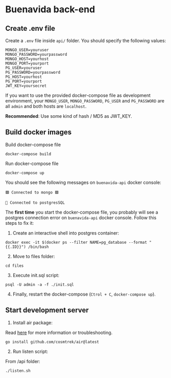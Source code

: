 # Buenavida back-end

## Create .env file

Create a `.env` file inside `api/` folder. You should specify the following values:

```
MONGO_USER=youruser
MONGO_PASSWORD=yourpassword
MONGO_HOST=yourhost
MONGO_PORT=yourport
PG_USER=youruser
PG_PASSWORD=yourpassword
PG_HOST=yourhost
PG_PORT=yourport
JWT_KEY=yoursecret
```

If you want to use the provided docker-compose file as development environment, your `MONGO_USER`, `MONGO_PASSWORD`, `PG_USER` and `PG_PASSWORD` are all `admin` and both hosts are `localhost`.

**Recommended**: Use some kind of hash / MD5 as JWT_KEY.

## Build docker images

Build docker-compose file

```
docker-compose build
```

Run docker-compose file

```
docker-compose up
```

You should see the following messages on `buenavida-api` docker console: 

```
🟩 Connected to mongo 🟩
```

```
🐘 Connected to postgresSQL
```

The **first time** you start the docker-compose file, you probably will see a postgres connection error on `buenavida-api` docker console. Follow this steps to fix it:

1. Create an interactive shell into postgres container: 

```
docker exec -it $(docker ps --filter NAME=pg_database --format "{{.ID}}") /bin/bash
```

2. Move to files folder:

```
cd files
```

3. Execute init.sql script: 

```
psql -U admin -a -f ./init.sql
```

4. Finally, restart the docker-compose (`Ctrol + C`, `docker-compose up`).

## Start development server

1. Install air package: 

Read [here](https://github.com/cosmtrek/air) for more information or troubleshooting.

```
go install github.com/cosmtrek/air@latest
```

2. Run listen script: 


From /api folder:

```
./listen.sh

```
